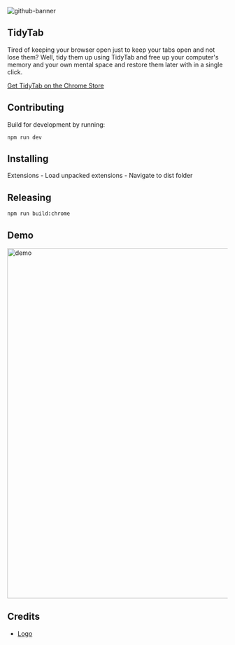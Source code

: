 ![github-banner](https://cloud.githubusercontent.com/assets/659829/24588055/e2d2c456-1775-11e7-9f0e-f3e7386e6cac.png)

## TidyTab

Tired of keeping your browser open just to keep your tabs open and not lose them? Well, tidy them up using TidyTab and free up your computer's memory and your own mental space and restore them later with in a single click.

[Get TidyTab on the Chrome Store](https://chrome.google.com/webstore/detail/tidytab/lkglfdjcamhjoggmabobhggmpfjhccff/related?authuser=1)

## Contributing

Build for development by running:

```
npm run dev
```

## Installing

Extensions - Load unpacked extensions - Navigate to dist folder

## Releasing

```
npm run build:chrome
```

## Demo

<img alt="demo" align="center" width="800" src="https://cloud.githubusercontent.com/assets/659829/24588155/b0ce5284-1777-11e7-8c67-89ce8086f167.gif"/>

## Credits

- [Logo](https://thenounproject.com/search/?q=broom&i=568623)
